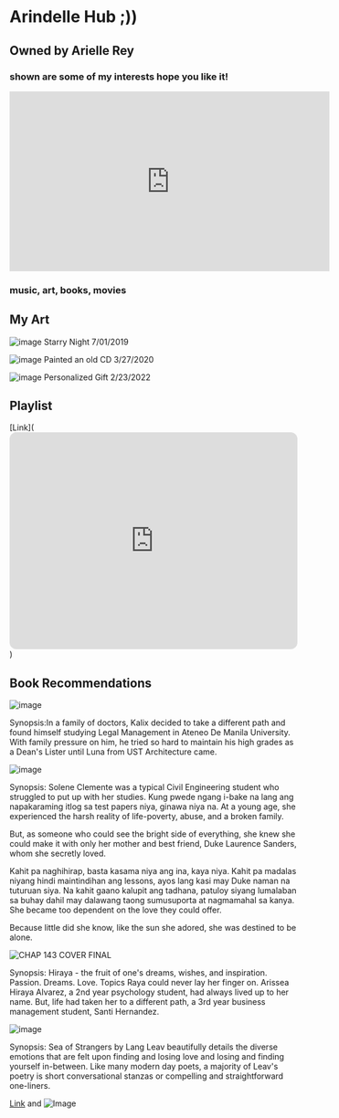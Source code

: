# Arindelle Hub ;))
## Owned by Arielle Rey

### shown are some of my interests hope you like it!

<iframe width="560" height="315" src="https://www.youtube.com/embed/jx0lXWUfkAs" title="YouTube video player" frameborder="0" allow="accelerometer; autoplay; clipboard-write; encrypted-media; gyroscope; picture-in-picture" allowfullscreen></iframe>


### music, art, books, movies




## My Art
![image](https://user-images.githubusercontent.com/102721958/161365096-71da73d6-93e6-4f35-a705-83daeafe8482.jpg)
Starry Night       7/01/2019

![image](https://user-images.githubusercontent.com/102721958/161365200-a8c9d5d7-d4ee-4e7f-a93a-74373c3dfd87.jpg) 
Painted an old CD      3/27/2020

![image](https://user-images.githubusercontent.com/102721958/161365260-63f617c9-67f2-46f0-a83c-554be0a4b996.jpg)
Personalized Gift     2/23/2022



## Playlist


[Link](<iframe style="border-radius:12px" src="https://open.spotify.com/embed/playlist/5n9MC3dPpdfxbRnyJHhYAH?utm_source=generator" width="100%" height="380" frameBorder="0" allowfullscreen="" allow="autoplay; clipboard-write; encrypted-media; fullscreen; picture-in-picture"></iframe>)





## Book Recommendations


![image](https://user-images.githubusercontent.com/102721958/161366444-b291565f-ba18-403b-806d-a88cc510ce08.png)

Synopsis:In a family of doctors, Kalix decided to take a different path and found himself studying Legal Management in Ateneo De Manila University. With family pressure on him, he tried so hard to maintain his high grades as a Dean's Lister until Luna from UST Architecture came.


![image](https://user-images.githubusercontent.com/102721958/161366580-e2d4d70d-ba1d-4fd9-b0cc-a667f7cdd0f4.png)

Synopsis: Solene Clemente was a typical Civil Engineering student who struggled to put up with her studies. Kung pwede ngang i-bake na lang ang napakaraming itlog sa test papers niya, ginawa niya na. At a young age, she experienced the harsh reality of life-poverty, abuse, and a broken family.

But, as someone who could see the bright side of everything, she knew she could make it with only her mother and best friend, Duke Laurence Sanders, whom she secretly loved.

Kahit pa naghihirap, basta kasama niya ang ina, kaya niya. Kahit pa madalas niyang hindi maintindihan ang lessons, ayos lang kasi may Duke naman na tuturuan siya. Na kahit gaano kalupit ang tadhana, patuloy siyang lumalaban sa buhay dahil may dalawang taong sumusuporta at nagmamahal sa kanya. She became too dependent on the love they could offer.

Because little did she know, like the sun she adored, she was destined to be alone.


![CHAP 143 COVER FINAL](https://user-images.githubusercontent.com/102721958/161366624-482efdf5-b8da-47d3-b83a-b041f6f9be3f.png)

Synopsis: Hiraya - the fruit of one's dreams, wishes, and inspiration. Passion. Dreams. Love. Topics Raya could never lay her finger on. Arissea Hiraya Alvarez, a 2nd year psychology student, had always lived up to her name. But, life had taken her to a different path, a 3rd year business management student, Santi Hernandez. 


![image](https://user-images.githubusercontent.com/102721958/161366661-88965465-591f-45b3-a3f5-40a483bc65fa.png)

Synopsis: Sea of Strangers by Lang Leav beautifully details the diverse emotions that are felt upon finding and losing love and losing and finding yourself in-between. Like many modern day poets, a majority of Leav's poetry is short conversational stanzas or compelling and straightforward one-liners.





[Link](url) and ![Image](src)


